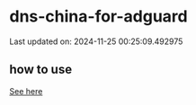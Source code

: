 # dns-china-for-adguard

Last updated on: 2024-11-25 00:25:09.492975

## how to use

[See here](https://github.com/AdguardTeam/AdGuardHome/wiki/Configuration#upstreams-from-file)